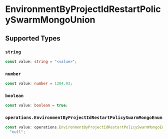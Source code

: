 # EnvironmentByProjectIdRestartPolicySwarmMongoUnion


## Supported Types

### `string`

```typescript
const value: string = "<value>";
```

### `number`

```typescript
const value: number = 1284.03;
```

### `boolean`

```typescript
const value: boolean = true;
```

### `operations.EnvironmentByProjectIdRestartPolicySwarmMongoEnum`

```typescript
const value: operations.EnvironmentByProjectIdRestartPolicySwarmMongoEnum =
  "null";
```

